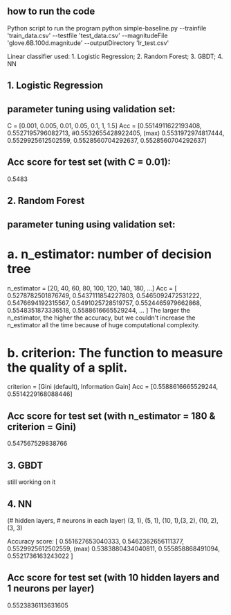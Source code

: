 ## how to run the code
Python script to run the program
python simple-baseline.py --trainfile 'train_data.csv' --testfile 'test_data.csv' --magnitudeFile 'glove.6B.100d.magnitude' --outputDirectory 'lr_test.csv'

Linear classifier used: 1. Logistic Regression; 2. Random Forest; 3. GBDT; 4. NN

## 1. Logistic Regression
## parameter tuning using validation set:
C = [0.001, 0.005, 0.01, 0.05, 0.1, 1, 1.5]
Acc = 
[0.5514911622193408,
 0.5527195796082713,
 #0.5532655428922405, (max)
 0.5531972974817444,
 0.5529925612502559,
 0.5528560704292637,
 0.5528560704292637]
## Acc score for test set (with C = 0.01):
0.5483

## 2. Random Forest
## parameter tuning using validation set:
# a. n_estimator: number of decision tree
n_estimator = [20, 40, 60, 80, 100, 120, 140, 180, ...]
Acc = 
[
    0.5278782501876749,
    0.5437111854227803,
    0.5465092472531222,
    0.5476694192315567,
    0.5491025728519757,
    0.5524465979662868,
    0.5548351873336518,
    0.5588616665529244,
    ...
]
The larger the n_estimator, the higher the accuracy, but we couldn't increase the n_estimator all the time because of huge computational complexity.

# b. criterion: The function to measure the quality of a split.
criterion = [Gini (default), Information Gain]
Acc = [0.5588616665529244, 0.5514229168088446]

## Acc score for test set (with n_estimator = 180 & criterion = Gini)
0.547567529838766

## 3. GBDT
still working on it

## 4. NN
(# hidden layers, # neurons in each layer)
(3, 1), (5, 1), (10, 1),(3, 2), (10, 2), (3, 3)

Accuracy score:
[
    0.551627653040333,
    0.5462362656111377,
    0.5529925612502559, (max)
    0.5383880434040811,
    0.555858868491094,
    0.5521736163243022
] 
## Acc score for test set (with 10 hidden layers and 1 neurons per layer)
0.5523836113631605
